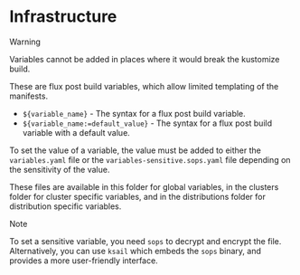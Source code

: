 # Infrastructure

> [!WARNING]
> Variables cannot be added in places where it would break the kustomize build.

These are flux post build variables, which allow limited templating of the manifests.

- `${variable_name}` - The syntax for a flux post build variable.
- `${variable_name:=default_value}` - The syntax for a flux post build variable with a default value.

To set the value of a variable, the value must be added to either the `variables.yaml` file or the `variables-sensitive.sops.yaml` file depending on the sensitivity of the value.

These files are available in this folder for global variables, in the clusters folder for cluster specific variables, and in the distributions folder for distribution specific variables.

> [!NOTE]
> To set a sensitive variable, you need `sops` to decrypt and encrypt the file. Alternatively, you can use `ksail` which embeds the `sops` binary, and provides a more user-friendly interface.


